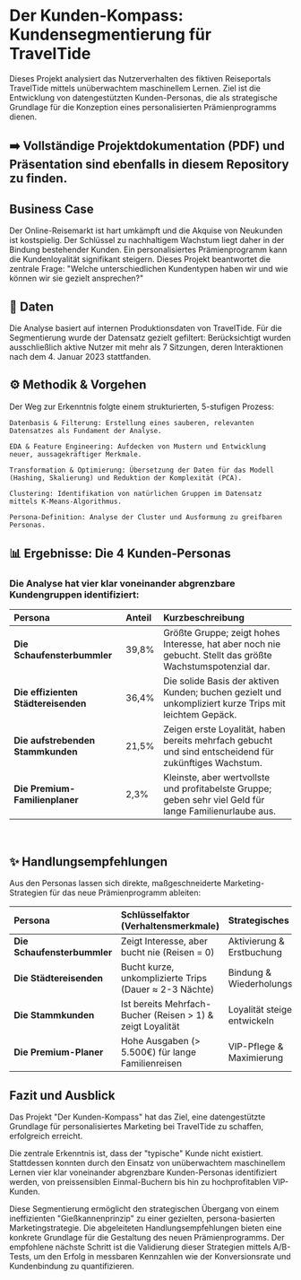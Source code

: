 # **Der Kunden-Kompass: Kundensegmentierung für TravelTide**

Dieses Projekt analysiert das Nutzerverhalten des fiktiven Reiseportals TravelTide mittels unüberwachtem maschinellem Lernen. Ziel ist die Entwicklung von datengestützten Kunden-Personas, die als strategische Grundlage für die Konzeption eines personalisierten Prämienprogramms dienen.

## ➡️ Vollständige Projektdokumentation (PDF) und Präsentation sind ebenfalls in diesem Repository zu finden.

## Business Case
Der Online-Reisemarkt ist hart umkämpft und die Akquise von Neukunden ist kostspielig. Der Schlüssel zu nachhaltigem Wachstum liegt daher in der Bindung bestehender Kunden. Ein personalisiertes Prämienprogramm kann die Kundenloyalität signifikant steigern. Dieses Projekt beantwortet die zentrale Frage: "Welche unterschiedlichen Kundentypen haben wir und wie können wir sie gezielt ansprechen?"

## 📂 Daten
Die Analyse basiert auf internen Produktionsdaten von TravelTide. Für die Segmentierung wurde der Datensatz gezielt gefiltert: Berücksichtigt wurden ausschließlich aktive Nutzer mit mehr als 7 Sitzungen, deren Interaktionen nach dem 4. Januar 2023 stattfanden.

## ⚙️ Methodik & Vorgehen

Der Weg zur Erkenntnis folgte einem strukturierten, 5-stufigen Prozess:
    
    Datenbasis & Filterung: Erstellung eines sauberen, relevanten Datensatzes als Fundament der Analyse.
    
    EDA & Feature Engineering: Aufdecken von Mustern und Entwicklung neuer, aussagekräftiger Merkmale.
    
    Transformation & Optimierung: Übersetzung der Daten für das Modell (Hashing, Skalierung) und Reduktion der Komplexität (PCA).
    
    Clustering: Identifikation von natürlichen Gruppen im Datensatz mittels K-Means-Algorithmus.
    
    Persona-Definition: Analyse der Cluster und Ausformung zu greifbaren Personas.

## 📊 Ergebnisse: Die 4 Kunden-Personas
### Die Analyse hat vier klar voneinander abgrenzbare Kundengruppen identifiziert:

| Persona | Anteil | Kurzbeschreibung |
| :--- | :--- | :--- |
|  **Die Schaufensterbummler** | 39,8% | Größte Gruppe; zeigt hohes Interesse, hat aber noch nie gebucht. Stellt das größte Wachstumspotenzial dar. |
|  **Die effizienten Städtereisenden** | 36,4% | Die solide Basis der aktiven Kunden; buchen gezielt und unkompliziert kurze Trips mit leichtem Gepäck. |
|  **Die aufstrebenden Stammkunden** | 21,5% | Zeigen erste Loyalität, haben bereits mehrfach gebucht und sind entscheidend für zukünftiges Wachstum. |
|  **Die Premium-Familienplaner** | 2,3% | Kleinste, aber wertvollste und profitabelste Gruppe; geben sehr viel Geld für lange Familienurlaube aus. |

<br>

## ✨ Handlungsempfehlungen

Aus den Personas lassen sich direkte, maßgeschneiderte Marketing-Strategien für das neue Prämienprogramm ableiten:

| Persona |Schlüsselfaktor (Verhaltensmerkmale)| Strategisches Ziel | Top-Vorteil (Perk) |
| :--- |:--- | :--- | :--- |
|  **Die Schaufensterbummler** |Zeigt Interesse, aber bucht nie (Reisen = 0) | Aktivierung & Erstbuchung | Exklusive Rabatte |
|  **Die Städtereisenden** |Bucht kurze, unkomplizierte Trips (Dauer ≈ 2-3 Nächte)| Bindung & Wiederholungskauf | Keine Stornogebühren |
|  **Die Stammkunden** |Ist bereits Mehrfach-Bucher (Reisen > 1) & zeigt Loyalität| Loyalität steigern & entwickeln | 1 Hotelnacht gratis |
|  **Die Premium-Planer** |Hohe Ausgaben (> 5.500€) für lange Familienreisen| VIP-Pflege & Maximierung | Kostenfreies Aufgabegepäck |


## Fazit und Ausblick
Das Projekt "Der Kunden-Kompass" hat das Ziel, eine datengestützte Grundlage für personalisiertes Marketing bei TravelTide zu schaffen, erfolgreich erreicht.

Die zentrale Erkenntnis ist, dass der "typische" Kunde nicht existiert. Stattdessen konnten durch den Einsatz von unüberwachtem maschinellem Lernen vier klar voneinander abgrenzbare Kunden-Personas identifiziert werden, von preissensiblen Einmal-Buchern bis hin zu hochprofitablen VIP-Kunden.

Diese Segmentierung ermöglicht den strategischen Übergang von einem ineffizienten "Gießkannenprinzip" zu einer gezielten, persona-basierten Marketingstrategie. Die abgeleiteten Handlungsempfehlungen bieten eine konkrete Grundlage für die Gestaltung des neuen Prämienprogramms. Der empfohlene nächste Schritt ist die Validierung dieser Strategien mittels A/B-Tests, um den Erfolg in messbaren Kennzahlen wie der Konversionsrate und Kundenbindung zu quantifizieren.
